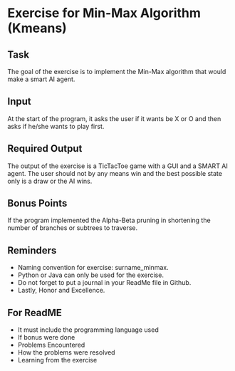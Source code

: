 # Exercise for Min-Max Algorithm (Kmeans)

## Task
 The goal of the exercise is to implement the Min-Max algorithm that would make a smart AI agent.

## Input
At the start of the program, it asks the user if it wants be X or O and then asks if he/she wants to play first.

## Required Output
The output of the exercise is a TicTacToe game with a GUI and a SMART AI agent. The user should not by any means win and the best possible state only is a draw or the AI wins.

## Bonus Points
If the program implemented the Alpha-Beta pruning in shortening the number of branches or subtrees to traverse.

## Reminders
- Naming convention for exercise: surname_minmax.
- Python or Java can only be used for the exercise.
- Do not forget to put a journal in your ReadMe file in Github.
- Lastly, Honor and Excellence.

## For ReadME
- It must include the programming language used
- If bonus were done
- Problems Encountered
- How the problems were resolved
- Learning from the exercise
